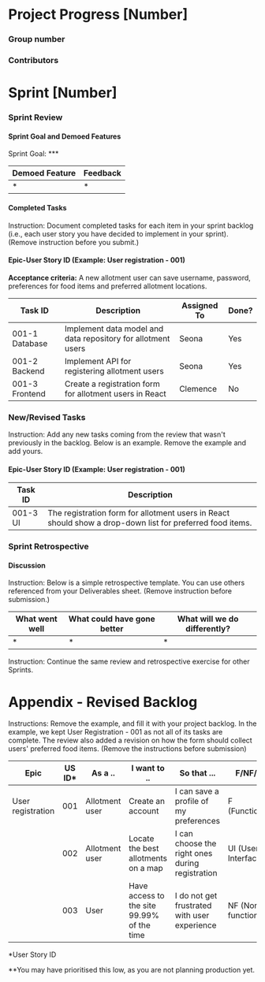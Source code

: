 # **Project Progress [Number]**

### Group number

### Contributors


# Sprint [Number]

### Sprint Review

#### **Sprint Goal and Demoed Features**

Sprint Goal: ***

| Demoed Feature | Feedback   |
|----------------|------------|
| *              | *          |

#### **Completed Tasks**

Instruction: Document completed tasks for each item in your sprint backlog (i.e., each user story you have decided to implement in your sprint).(Remove instruction before you submit.)


####  Epic-User Story ID (Example: User registration - 001)
 **Acceptance criteria:**
 A new allotment user can save username, password, preferences for food items and preferred allotment locations.

| **Task ID** | **Description** | **Assigned To** | **Done?**| 
| ------------| ----------------| ----------------| -----------|
|001-1 Database| Implement data model and data repository for allotment users| Seona | Yes |
|001-2 Backend | Implement API for registering allotment users|Seona | Yes |
|001-3 Frontend| Create a registration form for allotment users in React | Clemence| No |

### New/Revised Tasks

Instruction: Add any new tasks coming from the review that wasn't previously in the backlog. Below is an example. Remove the example and add yours.

####  Epic-User Story ID (Example: User registration - 001)

| **Task ID** | **Description** |
|-------------|-----------------|
| 001-3 UI | The registration form for allotment users in React should show a drop-down list for preferred food items.

### Sprint Retrospective

#### **Discussion**

Instruction: Below is a simple retrospective template. You 
can use others referenced from your Deliverables sheet. (Remove
instruction before submission.)

| What went well | What could have gone better | What will we do differently?|
|----------------|-----------------------------|-------------|
|*               | *                           | *           |


Instruction: Continue the same review and retrospective exercise for other Sprints.


# Appendix - Revised Backlog

Instructions: Remove the example, and fill it with your project backlog. In the example, we kept User Registration - 001 as not all of its tasks are complete. The review also added a revision on how the form should collect users' preferred food items. (Remove the instructions before submission)

| Epic              | US ID* | As a .. | I want to .. | So that ... | F/NF/UI | Priority|
| ----------------- | ------ | ------------- | ------- | ------- |-------- | ----- |
| User registration | 001    | Allotment user | Create an account | I can save a profile of my preferences | F (Functional) | High |
|                   | 002    | Allotment user | Locate the best allotments on a map | I can choose the right ones during registration | UI (User Interface) | Low |
|                   | 003    | User | Have access to the site 99.99% of the time | I do not get frustrated with user experience | NF (Non-functional) | Low** |

*User Story ID

**You may have prioritised this low, as you are not planning production yet.